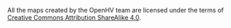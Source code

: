 All the maps created by the OpenHV team are licensed under the terms of [Creative Commons Attribution ShareAlike 4.0](https://creativecommons.org/licenses/by-sa/4.0/).